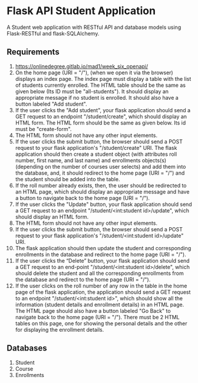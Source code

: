 # Flask API Student Application
A Student web application with RESTful API and database models using Flask-RESTful and flask-SQLAlchemy.

## Requirements
1. https://onlinedegree.gitlab.io/mad1/week_six_openapi/
2. On the home page (URI = "/"), (when we open it via the browser) displays an index page. The index page must display a table with the list of students currently enrolled. The HTML table should be the same as given below (Its ID must be "all-students"). It should display an appropriate message if no student is enrolled. It should also have a button labeled "Add student".
3. If the user clicks the "Add student", your flask application should send a GET request to an endpoint "/student/create", which should display an HTML form. The HTML form should be the same as given below. Its id must be "create-form".
4. The HTML form should not have any other input elements.
5. If the user clicks the submit button, the browser should send a POST request to your flask application's "/student/create" URI. The flask application should then create a student object (with attributes roll number, first name, and last name) and enrollments objects(s) (depending on the number of courses user selects) and add them into the database, and, it should redirect to the home page (URI = "/") and the student should be added into the table.
6. If the roll number already exists, then, the user should be redirected to an HTML page, which should display an appropriate message and have a button to navigate back to the home page (URI = "/").
7. If the user clicks the "Update" button, your flask application should send a GET request to an endpoint "/student/<int:student id>/update", which should display an HTML form.
8. The HTML form should not have any other input elements.
9. If the user clicks the submit button, the browser should send a POST request to your flask application's "/student/<int:student id>/update" URI.
10. The flask application should then update the student and corresponding enrollments in the database and redirect to the home page (URI = "/").
11. If the user clicks the “Delete” button, your flask application should send a GET request to an end-point "/student/<int:student id>/delete", which should delete the student and all the corresponding enrollments from the database and redirect to the home page (URI = "/").
12. If the user clicks on the roll number of any row in the table in the home page of the flask application, the application should send a GET request to an endpoint "/student/<int:student id>", which should show all the information (student details and enrollment details) in an HTML page. The HTML page should also have a button labeled "Go Back" to navigate back to the home page (URI = "/"). There must be 2 HTML tables on this page, one for showing the personal details and the other for displaying the enrollment details.

## Databases
1. Student
2. Course
3. Enrollments
